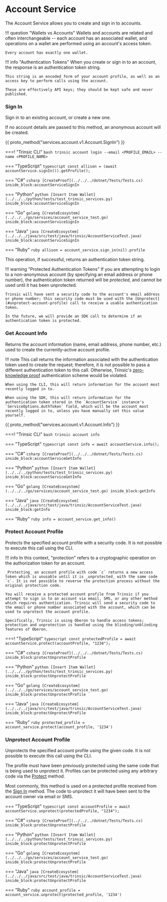 # Account Service

The Account Service allows you to create and sign in to accounts.

!!! question "Wallets vs Accounts"
    Wallets and accounts are related and often interchangeable -- each account has an associated wallet, and operations on a wallet are performed using an account's access token.

    Every account has exactly one wallet. 

!!! info "Authentication Tokens"
    When you create or sign in to an account, the response is an authentication token string.

    This string is an encoded form of your account profile, as well as an access key to perform calls using the account.

    These are effectively API keys; they should be kept safe and never published.

### Sign In

Sign in to an existing account, or create a new one.

If no account details are passed to this method, an anonymous account will be created.

{{ proto_method("services.account.v1.Account.SignIn") }}

===! "Trinsic CLI"
    ```bash
    trinsic account login --email <PROFILE_EMAIL> --name <PROFILE_NAME>
    ```

=== "TypeScript"
    ```typescript
    const allison = (await accountService.signIn()).getProfile();
    ```

=== "C#"
    <!--codeinclude-->
    ```csharp
    [CreateProof](../../../dotnet/Tests/Tests.cs) inside_block:accountServiceSignIn
    ```
    <!--/codeinclude-->

=== "Python"
    <!--codeinclude-->
    ```python
    [Insert Item Wallet](../../../python/tests/test_trinsic_services.py) inside_block:accountServiceSignIn
    ```
    <!--/codeinclude-->

=== "Go"
    <!--codeinclude-->
    ```golang
    [CreateEcosystem](../../../go/services/account_service_test.go) inside_block:accountServiceSignIn
    ```
    <!--/codeinclude-->

=== "Java"
    <!--codeinclude-->
    ```java
    [CreateEcosystem](../../../java/src/test/java/trinsic/AccountServiceTest.java) inside_block:accountServiceSignIn
    ```
    <!--/codeinclude-->

=== "Ruby"
    ```ruby
    allison = account_service.sign_in(nil).profile
    ```

This operation, if successful, returns an authentication token string.

!!! warning "Protected Authentication Tokens"
    If you are attempting to login to a non-anonymous account (by specifying an email address or phone number), the authentication token returned will be _protected_, and cannot be used until it has been unprotected.

    Trinsic will have sent a security code to the account's email address or phone number; this security code must be used with the [Unprotect](#unprotect-account-profile) call to receive a usable authentication token.

    In the future, we will provide an SDK call to determine if an authentication token is protected.

### Get Account Info

Returns the account information (name, email address, phone number, etc.) used to create the currently-active account profile.

!!! note
    This call returns the information associated with the authentication token used to create the request; therefore, it is not possible to pass a different authentication token to this call. Otherwise, Trinsic's [zero-knowledge proof](/learn/security) authentication scheme would be violated.

    When using the CLI, this will return information for the account most recently logged in to.

    When using the SDK, this will return information for the authentication token stored in the `AccountService` instance's `ServiceOptions.AuthToken` field, which will be the account most recently logged in to, unless you have manually set this value yourself.

{{ proto_method("services.account.v1.Account.Info") }}

===! "Trinsic CLI"
    ```bash
    trinsic account info
    ```

=== "TypeScript"
    ```typescript
    const info = await accountService.info();
    ```

=== "C#"
    <!--codeinclude-->
    ```csharp
    [CreateProof](../../../dotnet/Tests/Tests.cs) inside_block:accountServiceGetInfo
    ```
    <!--/codeinclude-->

=== "Python"
    <!--codeinclude-->
    ```python
    [Insert Item Wallet](../../../python/tests/test_trinsic_services.py) inside_block:accountServiceGetInfo
    ```
    <!--/codeinclude-->

=== "Go"
    <!--codeinclude-->
    ```golang
    [CreateEcosystem](../../../go/services/account_service_test.go) inside_block:getInfo
    ```
    <!--/codeinclude-->

=== "Java"
    <!--codeinclude-->
    ```java
    [CreateEcosystem](../../../java/src/test/java/trinsic/AccountServiceTest.java) inside_block:getInfo
    ```
    <!--/codeinclude-->

=== "Ruby"
    ```ruby
    info = account_service.get_info()
    ```

### Protect Account Profile
Protects the specified account profile with a security code. It is not possible to execute this call using the CLI.

!!! info
    In this context, "protection" refers to a cryptographic operation on the authorization token for an account.

    _Protecting_ an account profile with code `c` returns a new access token which is unusable until it is _unprotected_ with the same code `c`. It is not possible to reverse the protection process without the original protection code.

    You will receive a protected account profile from Trinsic if you attempt to sign in to an account via email, SMS, or any other method which requires authentication. Trinsic will send a security code to the email or phone number associated with the account, which can be used to unprotect the account profile.

    Specifically, Trinsic is using Oberon to handle access tokens; protection and unprotection is handled using the blinding/unblinding features of Oberon.

===! "TypeScript"
    ```typescript
    const protectedProfile = await accountService.protect(accountProfile, "1234");
    ```

=== "C#"
    <!--codeinclude-->
    ```csharp
    [CreateProof](../../../dotnet/Tests/Tests.cs) inside_block:protectUnprotectProfile
    ```
    <!--/codeinclude-->

=== "Python"
    <!--codeinclude-->
    ```python
    [Insert Item Wallet](../../../python/tests/test_trinsic_services.py) inside_block:protectUnprotectProfile
    ```
    <!--/codeinclude-->

=== "Go"
    <!--codeinclude-->
    ```golang
    [CreateEcosystem](../../../go/services/account_service_test.go) inside_block:protectUnprotectProfile
    ```
    <!--/codeinclude-->

=== "Java"
    <!--codeinclude-->
    ```java
    [CreateEcosystem](../../../java/src/test/java/trinsic/AccountServiceTest.java) inside_block:protectUnprotectProfile
    ```
    <!--/codeinclude-->

=== "Ruby"
    ```ruby
    protected_profile = account_service.protect(account_profile, '1234')
    ```

### Unprotect Account Profile
Unprotects the specified account profile using the given code. It is not possible to execute this call using the CLI.

The profile must have been previously protected using the same code that is being used to unprotect it. Profiles can be protected using any arbitrary code via the [Protect](#protect-account-profile) method.

Most commonly, this method is used on a protected profile received from the [Sign In](#sign-in) method. The code to unprotect it will have been sent to the account owner via email or SMS.

=== "TypeScript"
    ```typescript
    const accountProfile = await accountService.unprotect(protectedProfile, "1234");
    ```

=== "C#"
    <!--codeinclude-->
    ```csharp
    [CreateProof](../../../dotnet/Tests/Tests.cs) inside_block:protectUnprotectProfile
    ```
    <!--/codeinclude-->

=== "Python"
    <!--codeinclude-->
    ```python
    [Insert Item Wallet](../../../python/tests/test_trinsic_services.py) inside_block:protectUnprotectProfile
    ```
    <!--/codeinclude-->

=== "Go"
    <!--codeinclude-->
    ```golang
    [CreateEcosystem](../../../go/services/account_service_test.go) inside_block:protectUnprotectProfile
    ```
    <!--/codeinclude-->

=== "Java"
    <!--codeinclude-->
    ```java
    [CreateEcosystem](../../../java/src/test/java/trinsic/AccountServiceTest.java) inside_block:protectUnprotectProfile
    ```
    <!--/codeinclude-->

=== "Ruby"
    ```ruby
    account_profile = account_service.unprotect(protected_profile, '1234')
    ```
